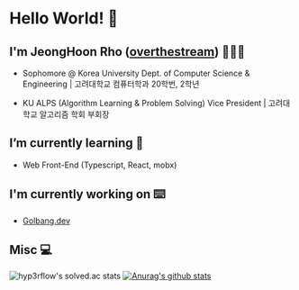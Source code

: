 # Hello World! 👋

## I'm JeongHoon Rho ([overthestream]) 👨🏻‍💻
    
- Sophomore @ Korea University Dept. of Computer Science & Engineering | 고려대학교 컴퓨터학과 20학번, 2학년

- KU ALPS (Algorithm Learning & Problem Solving) Vice President | 고려대학교 알고리즘 학회 부회장

## I’m currently learning 📕

- Web Front-End (Typescript, React, mobx)

## I'm currently working on ⌨️

- [Golbang.dev](https://github.com/golbang-dev)

## Misc 💻
![hyp3rflow's solved.ac stats](https://github-readme-solvedac.hyp3rflow.vercel.app/api/?handle=bln01)
[![Anurag's github stats](https://github-readme-stats.vercel.app/api?username=overthestream)](https://github.com/anuraghazra/github-readme-stats)

[overthestream]: https://github.com/overthestream
